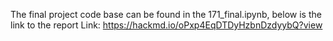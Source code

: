 The final project code base can be found in the 171_final.ipynb, below is the link to the report
Link:
https://hackmd.io/oPxp4EqDTDyHzbnDzdyybQ?view
